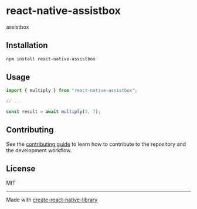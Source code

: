 # react-native-assistbox
assistbox
## Installation

```sh
npm install react-native-assistbox
```

## Usage

```js
import { multiply } from "react-native-assistbox";

// ...

const result = await multiply(3, 7);
```

## Contributing

See the [contributing guide](CONTRIBUTING.md) to learn how to contribute to the repository and the development workflow.

## License

MIT

---

Made with [create-react-native-library](https://github.com/callstack/react-native-builder-bob)
